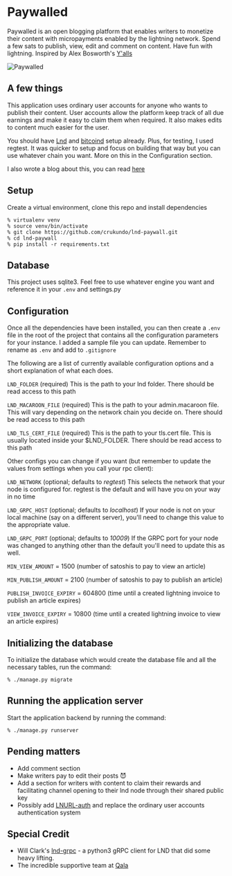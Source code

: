 # Paywalled
Paywalled is an open blogging platform that enables writers to monetize their content with micropayments enabled by the lightning network. Spend a few sats to publish, view, edit and comment on content. Have fun with lightning. Inspired by Alex Bosworth's [Y'alls](https://yalls.org)

![Paywalled](https://github.com/crukundo/lnd-paywall/blob/main/paywalled.png?raw=true)

## A few things
This application uses ordinary user accounts for anyone who wants to publish their content. User accounts allow the platform keep track of all due earnings and make it easy to claim them when required. It also makes edits to content much easier for the user.

You should have [Lnd](https://github.com/lightningnetwork/lnd/) and [bitcoind](https://github.com/bitcoin/bitcoin) setup already. Plus, for testing, I used regtest. It was quicker to setup and focus on building that way but you can use whatever chain you want. More on this in the Configuration section.

I also wrote a blog about this, you can read [here](https://rukundo.mataroa.blog/blog/i-built-a-blogging-platform-powered-by-the-lightning-network/)

## Setup
Create a virtual environment, clone this repo and install dependencies
```
% virtualenv venv
% source venv/bin/activate
% git clone https://github.com/crukundo/lnd-paywall.git
% cd lnd-paywall
% pip install -r requirements.txt
```

## Database
This project uses sqlite3. Feel free to use whatever engine you want and reference it in your `.env` and settings.py

## Configuration

Once all the dependencies have been installed, you can then create a `.env` file in the root of the project that contains all the configuration parameters for your instance. I added a sample file you can update. Remember to rename as `.env` and add to `.gitignore`

The following are a list of currently available configuration options and a 
short explanation of what each does.

`LND_FOLDER` (required)
This is the path to your lnd folder. There should be read access to this path

`LND_MACAROON_FILE` (required)
This is the path to your admin.macaroon file. This will vary depending on the network chain you decide on. There should be read access to this path

`LND_TLS_CERT_FILE` (required)
This is the path to your tls.cert file. This is usually located inside your $LND_FOLDER. There should be read access to this path

Other configs you can change if you want (but remember to update the values from settings when you call your rpc client):

`LND_NETWORK` (optional; defaults to *regtest*)
This selects the network that your node is configured for. regtest is the default and will have you on your way in no time

`LND_GRPC_HOST` (optional; defaults to *localhost*)
If your node is not on your local machine (say on a different server), you'll 
need to change this value to the appropriate value.

`LND_GRPC_PORT` (optional; defaults to *10009*)
If the GRPC port for your node was changed to anything other than the default 
you'll need to update this as well.

`MIN_VIEW_AMOUNT` = 1500 (number of satoshis to pay to view an article)

`MIN_PUBLISH_AMOUNT` = 2100 (number of satoshis to pay to publish an article)

`PUBLISH_INVOICE_EXPIRY` = 604800 (time until a created lightning invoice to publish an article expires)

`VIEW_INVOICE_EXPIRY` = 10800 (time until a created lightning invoice to view an article expires)


## Initializing the database

To initialize the database which would create the database file and all the 
necessary tables, run the command:

```
% ./manage.py migrate
```

## Running the application server

Start the application backend by running the command:

```
% ./manage.py runserver
```

## Pending matters

- Add comment section
- Make writers pay to edit their posts 😈
- Add a section for writers with content to claim their rewards and facilitating channel opening to their lnd node through their shared public key
- Possibly add [LNURL-auth](https://github.com/fiatjaf/lnurl-rfc/blob/legacy/lnurl-auth.md) and replace the ordinary user accounts authentication system

## Special Credit
- Will Clark's [lnd-grpc](https://github.com/willcl-ark/lnd_grpc) - a python3 gRPC client for LND that did some heavy lifting. 
- The incredible supportive team at [Qala](https://qala.dev)